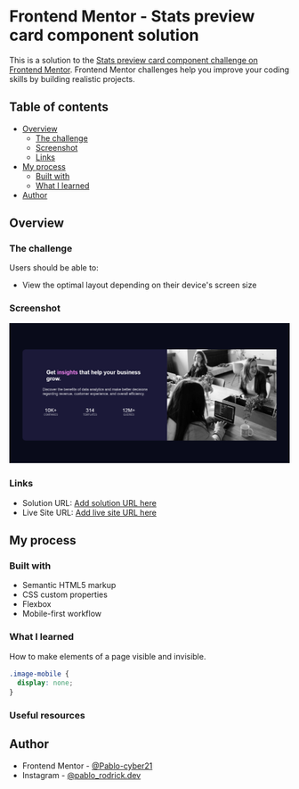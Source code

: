 # Frontend Mentor - Stats preview card component solution

This is a solution to the [Stats preview card component challenge on Frontend Mentor](https://www.frontendmentor.io/challenges/stats-preview-card-component-8JqbgoU62). Frontend Mentor challenges help you improve your coding skills by building realistic projects.

## Table of contents

- [Overview](#overview)
  - [The challenge](#the-challenge)
  - [Screenshot](#screenshot)
  - [Links](#links)
- [My process](#my-process)
  - [Built with](#built-with)
  - [What I learned](#what-i-learned)
- [Author](#Author)



## Overview

### The challenge

Users should be able to:

- View the optimal layout depending on their device's screen size

### Screenshot

![](https://github.com/Pablo-cyber21/frontend-mentor-challenges/blob/main/stats-preview-card-component-main/stats-preview-card-component-main/Screenshot%202021-10-25%20at%2018-43-22%20Frontend%20Mentor%20Stats%20preview%20card%20component.png)

### Links

- Solution URL: [Add solution URL here](https://your-solution-url.com)
- Live Site URL: [Add live site URL here](https://your-live-site-url.com)

## My process

### Built with

- Semantic HTML5 markup
- CSS custom properties
- Flexbox
- Mobile-first workflow

### What I learned

How to make elements of a page visible and invisible.

```css
.image-mobile {
  display: none;
}
```

### Useful resources

## Author

- Frontend Mentor - [@Pablo-cyber21](https://www.frontendmentor.io/profile/Pblo-cyber21)
- Instagram - [@pablo_rodrick.dev](https://www.instagram.com/pablo_rodrick.dev/)

